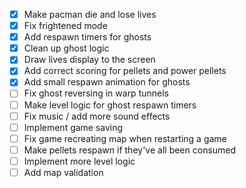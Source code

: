 - [x] Make pacman die and lose lives
- [x] Fix frightened mode
- [x] Add respawn timers for ghosts
- [x] Clean up ghost logic
- [x] Draw lives display to the screen
- [x] Add correct scoring for pellets and power pellets
- [x] Add small respawn animation for ghosts
- [ ] Fix ghost reversing in warp tunnels
- [ ] Make level logic for ghost respawn timers
- [ ] Fix music / add more sound effects
- [ ] Implement game saving
- [ ] Fix game recreating map when restarting a game
- [ ] Make pellets respawn if they've all been consumed
- [ ] Implement more level logic
- [ ] Add map validation
